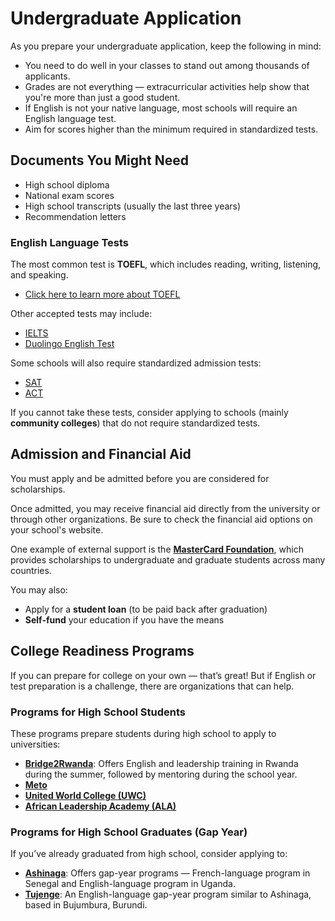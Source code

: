 # Undergraduate Application

As you prepare your undergraduate application, keep the following in mind:

- You need to do well in your classes to stand out among thousands of applicants.  
- Grades are not everything — extracurricular activities help show that you're more than just a good student.  
- If English is not your native language, most schools will require an English language test.  
- Aim for scores higher than the minimum required in standardized tests.

## Documents You Might Need

- High school diploma  
- National exam scores  
- High school transcripts (usually the last three years)  
- Recommendation letters  

### English Language Tests

The most common test is **TOEFL**, which includes reading, writing, listening, and speaking.

- [Click here to learn more about TOEFL](https://www.ets.org/toefl)

Other accepted tests may include:

- [IELTS](https://www.ielts.org/)  
- [Duolingo English Test](https://englishtest.duolingo.com/home)

Some schools will also require standardized admission tests:

- [SAT](https://collegereadiness.collegeboard.org/sat)  
- [ACT](https://www.act.org/)

If you cannot take these tests, consider applying to schools (mainly **community colleges**) that do not require standardized tests.



## Admission and Financial Aid

You must apply and be admitted before you are considered for scholarships.

Once admitted, you may receive financial aid directly from the university or through other organizations. Be sure to check the financial aid options on your school's website.

One example of external support is the [**MasterCard Foundation**](https://mastercardfdn.org/), which provides scholarships to undergraduate and graduate students across many countries.

You may also:

- Apply for a **student loan** (to be paid back after graduation)  
- **Self-fund** your education if you have the means  



## College Readiness Programs

If you can prepare for college on your own — that’s great! But if English or test preparation is a challenge, there are organizations that can help.

### Programs for High School Students

These programs prepare students during high school to apply to universities:

- [**Bridge2Rwanda**](http://bridge2rwanda.org/): Offers English and leadership training in Rwanda during the summer, followed by mentoring during the school year.
- [**Meto**](https://meto-intl.org/)
- [**United World College (UWC)**](https://www.uwc.org/)
- [**African Leadership Academy (ALA)**](http://www.africanleadershipacademy.org/)

### Programs for High School Graduates (Gap Year)

If you’ve already graduated from high school, consider applying to:

- [**Ashinaga**](https://en.ashinaga.org/): Offers gap-year programs — French-language program in Senegal and English-language program in Uganda.
- [**Tujenge**](http://www.tujenge.org/): An English-language gap-year program similar to Ashinaga, based in Bujumbura, Burundi.
